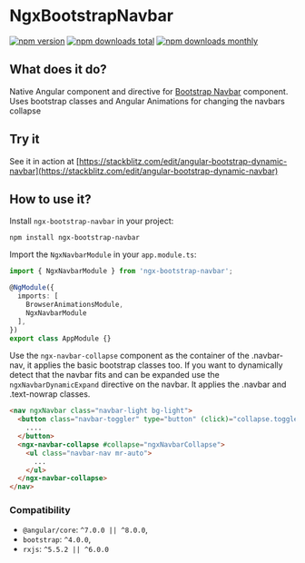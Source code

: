 # NgxBootstrapNavbar

[![npm version](https://img.shields.io/npm/v/ngx-bootstrap-navbar.svg?style=flat-square)](https://www.npmjs.com/package/ngx-bootstrap-navbar)
[![npm downloads total](https://img.shields.io/npm/dt/ngx-bootstrap-navbar.svg?style=flat-square)](https://www.npmjs.com/package/ngx-bootstrap-navbar)
[![npm downloads monthly](https://img.shields.io/npm/dm/ngx-bootstrap-navbar.svg?style=flat-square)](https://www.npmjs.com/package/ngx-bootstrap-navbar)

## What does it do?
Native Angular component and directive for [Bootstrap Navbar](https://getbootstrap.com/docs/4.3/components/navbar/) component. Uses bootstrap classes and Angular Animations for changing the navbars collapse

## Try it
See it in action at [https://stackblitz.com/edit/angular-bootstrap-dynamic-navbar](https://stackblitz.com/edit/angular-bootstrap-dynamic-navbar)

## How to use it?
Install `ngx-bootstrap-navbar` in your project:
```
npm install ngx-bootstrap-navbar
```

Import the `NgxNavbarModule` in your `app.module.ts`:
```typescript
import { NgxNavbarModule } from 'ngx-bootstrap-navbar';

@NgModule({
  imports: [
    BrowserAnimationsModule,
    NgxNavbarModule
  ],
})
export class AppModule {}
```

Use the `ngx-navbar-collapse` component as the container of the .navbar-nav, it applies the basic bootstrap classes too.
If you want to dynamically detect that the navbar fits and can be expanded use the `ngxNavbarDynamicExpand` directive on the navbar. It applies the .navbar and .text-nowrap classes.
```html
<nav ngxNavbar class="navbar-light bg-light">
  <button class="navbar-toggler" type="button" (click)="collapse.toggle()">
    ....
  </button>
  <ngx-navbar-collapse #collapse="ngxNavbarCollapse">
    <ul class="navbar-nav mr-auto">
      ...
    </ul>
  </ngx-navbar-collapse>
</nav>

```

### Compatibility

* `@angular/core`: `^7.0.0 || ^8.0.0`,
* `bootstrap`: `^4.0.0`,
* `rxjs`: `^5.5.2 || ^6.0.0`
